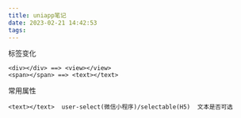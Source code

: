 ```yaml
---
title: uniapp笔记
date: 2023-02-21 14:42:53
tags:
---
```




标签变化

```
<div></div> ==> <view></view>
<span></span> ==> <text></text>
```

常用属性

```
<text></text>  user-select(微信小程序)/selectable(H5)  文本是否可选
```

